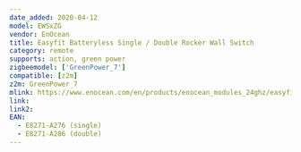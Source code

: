 ```yaml
---
date_added: 2020-04-12
model: EWSxZG
vendor: EnOcean
title: Easyfit Batteryless Single / Double Rocker Wall Switch 
category: remote
supports: action, green power
zigbeemodel: ['GreenPower_7']
compatible: [z2m]
z2m: GreenPower_7
mlink: https://www.enocean.com/en/products/enocean_modules_24ghz/easyfit-single-double-rocker-wall-switch-for-zigbee-ewsxz-ewsxzg/
link: 
link2: 
EAN: 
  - E8271-A276 (single) 
  - E8271-A286 (double)
---
```

